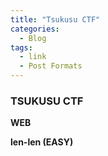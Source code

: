 ```yaml
---
title: "Tsukusu CTF"
categories:
  - Blog
tags:
  - link
  - Post Formats
---
```


### TSUKUSU CTF

**WEB**

**len-len (EASY)**

<!-- This theme supports **link posts**, made famous by John Gruber. To use, just add `link: http://url-you-want-linked` to the post's YAML front matter and you're done. -->

<!-- > And this is how a quote looks. -->

<!-- Some [link](#) can also be shown. -->